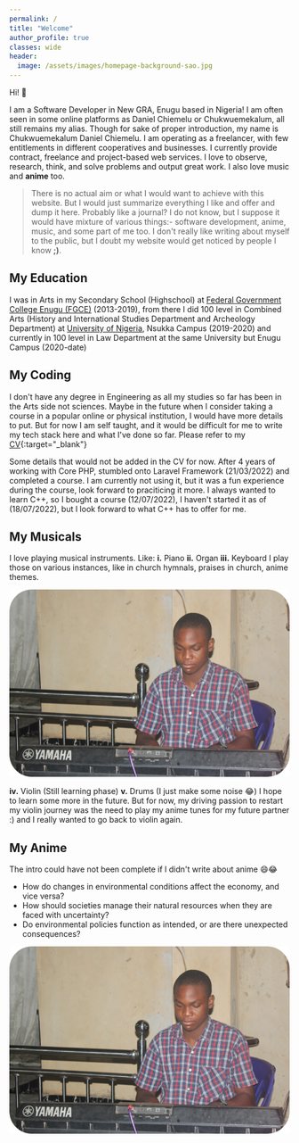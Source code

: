 ```yaml
---
permalink: /
title: "Welcome"
author_profile: true
classes: wide
header:
  image: /assets/images/homepage-background-sao.jpg
---
```


Hi! 👋

I am a Software Developer in New GRA, Enugu based in Nigeria! I am often seen in some online platforms as Daniel Chiemelu or Chukwuemekalum, all still remains my alias. Though for sake of proper introduction, my name is Chukwuemekalum Daniel Chiemelu. I am operating as a freelancer, with few entitlements in different cooperatives and businesses. I currently provide contract, freelance and project-based web services. I love to observe, research, think, and solve problems and output great work. I also love music and **anime** too.

> There is no actual aim or what I would want to achieve with this website. But I would just summarize everything I like and offer and dump it here. Probably like a journal? I do not know, but I suppose it would have mixture of various things:- software development, anime, music, and some part of me too. I don't really like writing about myself to the public, but I doubt my website would get noticed by people I know **;)**.

## My Education

I was in Arts in my Secondary School (Highschool) at [Federal Government College Enugu (FGCE)](http://www.fgcenugu.sch.ng/) (2013-2019), from there I did 100 level in Combined Arts (History and International Studies Department and Archeology Department) at [University of Nigeria](https://www.unn.edu.ng/), Nsukka Campus (2019-2020) and currently in 100 level in Law Department at the same University but Enugu Campus (2020-date)

## My Coding

I don't have any degree in Engineering as all my studies so far has been in the Arts side not sciences. Maybe in the future when I consider taking a course in a popular online or physical institution, I would have more details to put. But for now I am self taught, and it would be difficult for me to write my tech stack here and what I've done so far. Please refer to my [CV]({{site.author.cv}}){:target="_blank"}

Some details that would not be added in the CV for now. After 4 years of working with Core PHP, stumbled onto Laravel Framework (21/03/2022) and completed a course. I am currently not using it, but it was a fun experience during the course, look forward to praciticing it more. I always wanted to learn C++, so I bought a course (12/07/2022), I haven't started it as of (18/07/2022), but I look forward to what C++ has to offer for me.

## My Musicals

I love playing musical instruments. Like:
**i.** Piano  **ii.** Organ  **iii.** Keyboard
I play those on various instances, like in church hymnals, praises in church, anime themes.

<img src="/assets/images/chukwuemekalum-chiemelu-homepage.png" style="max-height: 400px">

**iv.** Violin (Still learning phase)
**v.** Drums (I just make some noise 😂)
I hope to learn some more in the future. But for now, my driving passion to restart my violin journey was the need to play my anime tunes for my future partner :) and I really wanted to go back to violin again.

## My Anime

The intro could have not been complete if I didn't write about anime 😄😂


- How do changes in environmental conditions affect the economy, and vice versa? 
- How should societies manage their natural resources when they are faced with uncertainty? 
- Do environmental policies function as intended, or are there unexpected consequences?

<img src="/assets/images/chukwuemekalum-chiemelu-homepage.png" style="max-height: 400px">

  